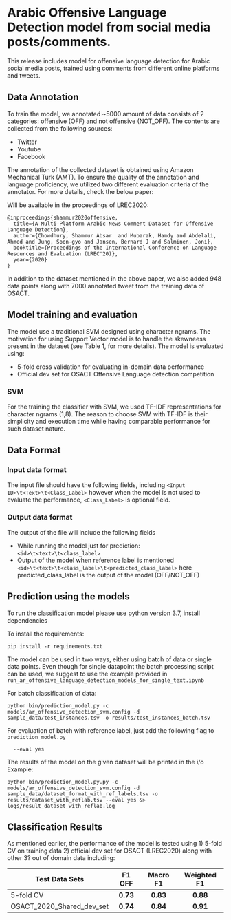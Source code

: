 

# Arabic Offensive Language Detection model from social media posts/comments.
This release includes model for offensive language detection for Arabic social media posts, trained using comments from different online platforms and tweets.

## Data Annotation

To train the model, we annotated ~5000 amount of data consists of 2 categories: offensive (OFF) and not offensive (NOT_OFF).
The contents are collected from the following sources:
* Twitter
* Youtube
* Facebook

The annotation of the collected dataset is obtained using Amazon Mechanical Turk (AMT). To ensure the quality of the annotation and language proficiency, we utilized two different evaluation criteria of the annotator. For more details, check the below paper:

Will be available in the proceedings of LREC2020:

```
@inproceedings{shammur2020offensive,
  title={A Multi-Platform Arabic News Comment Dataset for Offensive Language Detection},
  author={Chowdhury, Shammur Absar  and Mubarak, Hamdy and Abdelali, Ahmed and Jung, Soon-gyo and Jansen, Bernard J and Salminen, Joni},
  booktitle={Proceedings of the International Conference on Language Resources and Evaluation (LREC'20)},
  year={2020}
}
```
In addition to the dataset mentioned in the above paper, we also added 948 data points along with 7000 annotated tweet from the training data of OSACT.

## Model training and evaluation

The model use a traditional SVM designed using character ngrams. The motivation for using Support Vector model is to handle the skewneess present in the dataset (see Table 1, for more details). The model is evaluated using:
* 5-fold cross validation for evaluating in-domain data performance
* Official dev set for OSACT Offensive Language detection competition

### SVM
For the training the classifier with SVM, we used TF-IDF representations for character ngrams (1,8). The reason to choose SVM with TF-IDF is their simplicity and execution time while having comparable performance for such dataset nature.

## Data Format
### Input data format
The input file should have the following fields, including
`<Input ID>\t<Text>\t<Class_Label>`
however when the model is not used to evaluate the performance, `<Class_Label>` is optional field.

### Output data format
The output of the file will include the following fields

* While running the model just for prediction:
`<id>\t<text>\t<class_label>`
* Output of the model when reference label is mentioned
`<id>\t<text>\t<class_label>\t<predicted_class_label>`
here predicted_class_label is the output of the model (OFF/NOT_OFF)



## Prediction using the models
To run the classification model please use python version 3.7, install dependencies

To install the requirements:
```
pip install -r requirements.txt
```

The model can be used in two ways, either using batch of data or single data points. Even though for single datapoint the batch processing script can be used, we suggest to use the example provided in `run_ar_offensive_language_detection_models_for_single_text.ipynb`

For batch classification of data:

```
python bin/prediction_model.py -c models/ar_offensive_detection_svm.config -d sample_data/test_instances.tsv -o results/test_instances_batch.tsv
```
For evaluation of batch with reference label, just add
the following flag to `prediction_model.py`

```
  --eval yes
```

The results of the model on the given dataset will be printed in the i/o
Example:
```
python bin/prediction_model.py.py -c models/ar_offensive_detection_svm.config -d sample_data/dataset_format_with_ref_labels.tsv -o results/dataset_with_reflab.tsv --eval yes &> logs/result_dataset_with_reflab.log
```

## Classification Results

As mentioned earlier, the performance of the model is tested using 1) 5-fold CV on training data 2) official dev set for OSACT (LREC2020) along with other 3? out of domain data including:


Test Data Sets           | F1 OFF   | Macro F1 | Weighted F1
-------------------------| :------: | :------: | :------:
5-fold CV                | **0.73** | **0.83** | **0.88**
OSACT_2020_Shared_dev_set| **0.74** | **0.84** | **0.91**
